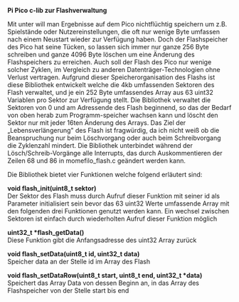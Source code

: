 **Pi Pico c-lib zur Flashverwaltung**

Mit unter will man Ergebnisse auf dem Pico nichtflüchtig speichern um
z.B. Spielstände oder Nutzereinstellungen, die oft nur wenige Byte
umfassen nach einem Neustart wieder zur Verfügung haben. Doch der
Flashspeicher des Pico hat seine Tücken, so lassen sich immer nur ganze
256 Byte schreiben und ganze 4096 Byte löschen um eine Änderung des
Flashspeichers zu erreichen. Auch soll der Flash des Pico nur wenige
solcher Zyklen, im Vergleich zu anderen Datenträger-Technologien ohne Verlust vertragen.
Aufgrund dieser Speicherorganisation des Flashs ist diese Bibliothek
entwickelt welche die 4kb umfassenden Sektoren des Flash verwaltet, und
je ein 252 Byte umfassendes Array aus 63 uint32 Variablen pro Sektor zur
Verfügung stellt. Die Bibliothek verwaltet die Sektoren von 0 und am
Adressende des Flash beginnend, so das der Bedarf von oben herab zum
Programm-speicher wachsen kann und löscht den Sektor nur mit jeder 16ten
Änderung des Arrays. Das Ziel der „Lebensverlängerung" des Flash ist
fragwürdig, da ich nicht weiß ob die Beanspruchung nur beim Löschvorgang
oder auch beim Schreibvorgang die Zyklenzahl mindert. Die Bibliothek
unterbindet während der Lösch/Schreib-Vorgänge alle Interrupts, das
durch Auskommentieren der Zeilen 68 und 86 in momefilo_flash.c geändert
werden kann.

Die Bibliothek bietet vier Funktionen welche folgend erläutert sind:

**void flash_init(uint8_t sektor)**\
Der Sektor des Flash muss durch Aufruf dieser Funktion mit seiner id als
Parameter initialisiert sein bevor das 63 uint32 Werte umfassende Array
mit den folgenden drei Funktionen genutzt werden kann.
Ein wechsel zwischen Sektoren ist einfach durch wiederholten Aufruf dieser Funktion möglich

**uint32_t \*flash_getData()**\
Diese Funktion gibt die Anfangsadresse des uint32 Array zurück

**void flash_setData(uint8_t id, uint32_t data)**\
Speicher data an der Stelle id im Array des Flash

**void flash_setDataRow(uint8_t start, uint8_t end, uint32_t \*data)**\
Speichert das Array Data von dessen Beginn an, in das Array des
Flashspeicher von der Stelle start bis end

